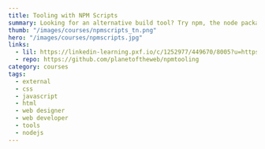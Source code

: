 ```yaml
---
title: Tooling with NPM Scripts
summary: Looking for an alternative build tool? Try npm, the node package manager. Learn how to create npm scripts to automate all sorts of build tasks.
thumb: "/images/courses/npmscripts_tn.png"
hero: "/images/courses/npmscripts.jpg"
links:
  - lil: https://linkedin-learning.pxf.io/c/1252977/449670/8005?u=https%3A%2F%2Fwww.linkedin.com%2Flearning%2Ftooling-with-npm-scripts
  - repo: https://github.com/planetoftheweb/npmtooling
category: courses
tags:
  - external
  - css
  - javascript
  - html
  - web designer
  - web developer
  - tools
  - nodejs
---
```

